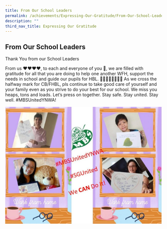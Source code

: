 ```yaml
---
title: From Our School Leaders
permalink: /achievements/Expressing-Our-Gratitude/From-Our-School-Leaders/
description: ""
third_nav_title: Expressing Our Gratitude
---
```

## From Our School Leaders 

Thank You from our School Leaders

From us ❤️❤️❤️❤️, to each and everyone of you 🌻, we are filled with gratitude for all that you are doing to help one another WFH, support the needs in school and guide our pupils for HBL. 🙏🏼🙏🏼🙏🏼🙏🏼 As we cross the halfway mark for CB/FHBL, pls continue to take good care of yourself and your family even as you strive to do your best for our school. We miss you heaps, tons and loads. Let’s press on together. Stay safe. Stay united. Stay well. #MBSUnitedYNWA!

![](/images/School-leaders-1024x766.jpeg)


